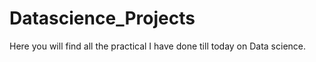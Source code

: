# Datascience_Projects
Here you will find all the practical I have done till today on Data science.
